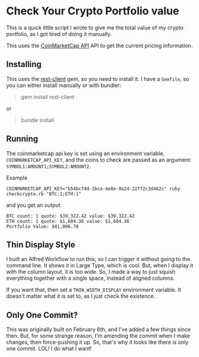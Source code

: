 # Check Your Crypto Portfolio value

This is a quick little script I wrote to give me the total value of my crypto portfolio, as I got tired of doing it manually.

This uses the [CoinMarketCap API](https://coinmarketcap.com/api/) API to get the current pricing information.

## Installing

This uses the [rest-client](https://github.com/rest-client/rest-client) gem, so you need to install it. I have a `Gemfile`, so you can either install manually or with bundler:

> gem install rest-client

or

> bundle install

## Running

The coinmarketcap api key is set using an environment variable, `COINMARKETCAP_API_KEY`, and the coins to check are passed as an argument: `SYMBOL1:AMOUNT1;SYMBOL2:AMOUNT2`.

Example
```
COINMARKETCAP_API_KEY="b54bcf4d-1bca-4e8e-9a24-22ff2c3d462c" ruby checkcrypto.rb "BTC:1;ETH:1"
```

and you get an output

```
BTC count: 1 quote: $39,322.42 value: $39,322.42
ETH count: 1 quote: $1,684.36 value: $1,684.36
Portfolio Value: $41,006.78
```

## Thin Display Style

I built an Alfred Workflow to run this, so I can trigger it without going to the command line. It shows it in Large Type, which is cool. But, when I display it with the column layout, it is too wide. So, I made a way to just squish everything together with a single space, instead of aligned columns.

If you want that, then set a `THIN_WIDTH_DISPLAY` environment variable. It doesn't matter what it is set to, as I just check the existence.

## Only One Commit?

This was originally built on February 6th, and I've added a few things since then. But, for some strange reason, I'm amending the commit when I make changes, then force-pushing it up. So, that's why it looks like there is only one commit. LOL! I do what I want!
